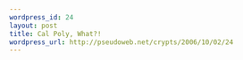 ```yaml
--- 
wordpress_id: 24
layout: post
title: Cal Poly, What?!
wordpress_url: http://pseudoweb.net/crypts/2006/10/02/24
---
```

<meta http-equiv="CONTENT-TYPE" content="text/html; charset=utf-8" /><title /><meta name="GENERATOR" content="OpenOffice.org 2.0  (Linux)" /><meta name="AUTHOR" content="Nat Welch" /><meta name="CREATED" content="20061002;19423900" /><meta name="CHANGEDBY" content="Nat Welch" /><meta name="CHANGED" content="20061002;22152100" /> 	 	 	 	 	 	 	<style type="text/css"> 	<!-- 		@page { size: 8.5in 11in; margin: 0.79in } 		P { margin-bottom: 0.08in } 	--> 	</style>
<p style="margin-bottom: 0in">I know, I know, it has been a while. But here I am back in brute force. These last two weeks have been a blast even though i am now on my second strain of some crazy cold bug.</p>
<p style="margin-bottom: 0in"></p>
<p style="margin-bottom: 0in">Cal Poly's motto is “learn by doing” and let me tell you, there is no doubt in my mind that this is exceptionally true. You see, I was thinking about it and it's not just the classes where Poly follows their motto.  You see WOW, or Week of Welcome as it is more commonly known, is a week where you travel around the community and the school and learn about what there is to do. You don't just sit in lectures telling you what you “could” do, but you actually go and do it.</p>
<p style="margin-bottom: 0in"></p>
<p style="margin-bottom: 0in">All of my classes have a lab section to them where I apply what I have learned in the most recent lecture or reading. On top of all of that the school is constantly trying to get everyone, especially those in the dorms, to try new things and apply themselves and get involved.</p>
<p style="margin-bottom: 0in"></p>
<p style="margin-bottom: 0in">In short, I am having a lot of fun, even though i am getting a little sick. I promise to get to a regular posting schedule once I get used to this whole college thing.</p>
<p style="margin-bottom: 0in"></p>
<p style="margin-bottom: 0in">Here are a few pictures i have taken since I got here. Sadly, i can't upload anymore because flickr lowered their upload rate. Maybe I will finally get a Pro account...</p>
<p style="margin-bottom: 0in"><a class="tt-flickr" href="http://www.flickr.com/photos/icco/259426828"><img width="75" height="75" class="tt-flickr" alt="Orange Bush" title="Orange Bush" src="http://static.flickr.com/113/259426828_a172eb8972_s.jpg" /></a><a class="tt-flickr" href="http://www.flickr.com/photos/icco/259426635"><img width="75" height="75" class="tt-flickr" alt="Highest Point" title="Highest Point" src="http://static.flickr.com/104/259426635_fc954febb1_s.jpg" /></a><a class="tt-flickr" href="http://www.flickr.com/photos/icco/259426443"><img width="75" height="75" class="tt-flickr" alt="Overview: Left" title="Overview: Left" src="http://static.flickr.com/80/259426443_78d0b20e20_s.jpg" /></a><a class="tt-flickr" href="http://www.flickr.com/photos/icco/259426292"><img width="75" height="75" class="tt-flickr" alt="Poly Canyon" title="Poly Canyon" src="http://static.flickr.com/99/259426292_180aa89f29_s.jpg" /></a><a class="tt-flickr" href="http://www.flickr.com/photos/icco/259426174"><img width="75" height="75" class="tt-flickr" alt="More Canyon" title="More Canyon" src="http://static.flickr.com/103/259426174_5c49ad065f_s.jpg" /></a><a class="tt-flickr" href="http://www.flickr.com/photos/icco/259426017"><img width="75" height="75" class="tt-flickr" alt="Campus: Left" title="Campus: Left" src="http://static.flickr.com/104/259426017_a4dceb1198_s.jpg" /></a><a class="tt-flickr" href="http://www.flickr.com/photos/icco/259425943"><img width="75" height="75" class="tt-flickr" alt="Campus: center" title="Campus: center" src="http://static.flickr.com/79/259425943_ab88008ece_s.jpg" /></a><a class="tt-flickr" href="http://www.flickr.com/photos/icco/259425802"><img width="75" height="75" class="tt-flickr" alt="More Campus" title="More Campus" src="http://static.flickr.com/100/259425802_ddab61f790_s.jpg" /></a><a class="tt-flickr" href="http://www.flickr.com/photos/icco/259425709"><img width="75" height="75" class="tt-flickr" alt="Campus: Right" title="Campus: Right" src="http://static.flickr.com/115/259425709_e876fd1b45_s.jpg" /></a><a class="tt-flickr" href="http://www.flickr.com/photos/icco/259425627"><img width="75" height="75" class="tt-flickr" alt="Mt. Diablo!" title="Mt. Diablo!" src="http://static.flickr.com/97/259425627_d8c89d85dd_s.jpg" /></a><a class="tt-flickr" href="http://www.flickr.com/photos/icco/259425525"><img width="75" height="75" class="tt-flickr" alt="Another Peak" title="Another Peak" src="http://static.flickr.com/112/259425525_a6c0dbac42_s.jpg" /></a><a class="tt-flickr" href="http://www.flickr.com/photos/icco/259425298"><img width="75" height="75" class="tt-flickr" alt="SLO" title="SLO" src="http://static.flickr.com/87/259425298_3480148f1d_s.jpg" /></a><a class="tt-flickr" href="http://www.flickr.com/photos/icco/259425191"><img width="75" height="75" class="tt-flickr" alt="Closer to the edge" title="Closer to the edge" src="http://static.flickr.com/84/259425191_0057fa09e7_s.jpg" /></a><a class="tt-flickr" href="http://www.flickr.com/photos/icco/259425076"><img width="75" height="75" class="tt-flickr" alt="Cenral Campus" title="Cenral Campus" src="http://static.flickr.com/87/259425076_537ac3fbd3_s.jpg" /></a><a class="tt-flickr" href="http://www.flickr.com/photos/icco/259424973"><img width="75" height="75" class="tt-flickr" alt="Roommate" title="Roommate" src="http://static.flickr.com/106/259424973_4ad6eb9996_s.jpg" /></a></p>
